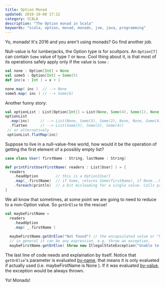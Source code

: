 ```yaml
---
title: Option Monad
updated: 2016-10-08 17:12
category: SCALA
description: "The Option monad in Scala"
keywords: "scala, option, monad, monads, jvm, java, programming"
---
```


Yo, monads! It's 2016 and you aren't using monads? Go find another job.

Null-value is for lumberjacks, the Option type is for scultpors.
An `Option[T]` can contain `Some` value of type `T` or `None`.
Cool thing about it, is that most of its operations safely apply only if the value is `Some` :


```scala
val none : Option[Int] = None
val some5 : Option[Int] = Some(5)
def inc(x : Int ) = x + 1

none.map( inc )  // --> None
some5.map( inc ) // --> Some(6)
```

Another funny story:

```scala
val optionList : List[Option[Int]] = List(None, Some(4), Some(1), None, None, Some(3))
optionList
  .map(inc) 	// --> List(None, Some(5), Some(2), None, None, Some(4))
  .flatten    	// --> List(Some(5), Some(2), Some(4))
 // or alternatively
 optionList.flatMap(inc)
```

Suppose to live in a null-value-free world, how would it be the operation of getting the first element of a possibly empty list?

```scala
case class User( firstName : String, lastName : String)

def printFirstUserFirstName( readers : List[User] ) = {
  readers
    .headOption        // this is a Option[User]
    .map(_.firstName)  // if Some, returns Some(firstName), if None...None
    .foreach(println)  // a bit misleading for a single value. Calls println only if it's Some
}
```

We all know that sometimes, at some point we are going to need to reduce to a non-Option value.
So `getOrElse` to the rescue!

```scala
val maybeFirstName = 
  readers
    .headOption
    .map( _.firstName )
  
  maybeFirstName.getOrElse("Not found") // the encapsulated value or "Not found"
  // in general it can be any expression. e.g. throw an exception.
  maybeFirstName.getOrElse( throw new IllegalStateException("Unable to find the first user") )
```
The last line of code needs and explaination by itself. Notice that `getOrElse`'s parameter 
is evaluated [by-name][1], that means it is only evalueted if actually used (i.e. maybeFirstName is None ).
If it was evaluated [by-value][2], the exception would be always thrown. 


Yo! Monads!

[1]: https://en.wikipedia.org/wiki/Evaluation_strategy#Call_by_name
[2]: https://en.wikipedia.org/wiki/Evaluation_strategy#Call_by_value
